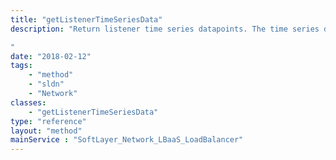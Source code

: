 ```yaml
---
title: "getListenerTimeSeriesData"
description: "Return listener time series datapoints. The time series data is available for Throughput, ConnectionRate and ActiveConnections. Throughput is in bits per second. The values are an average over the time range. The time series data is available for 1hour, 6hours, 12hours, 1day, 1week or 2weeks. 

"
date: "2018-02-12"
tags:
    - "method"
    - "sldn"
    - "Network"
classes:
    - "getListenerTimeSeriesData"
type: "reference"
layout: "method"
mainService : "SoftLayer_Network_LBaaS_LoadBalancer"
---
```


